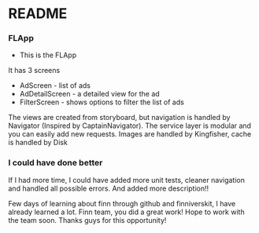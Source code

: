 # README #

### FLApp ###

* This is the FLApp

It has 3 screens
* AdScreen - list of ads
* AdDetailScreen - a detailed view for the ad
* FilterScreen - shows options to filter the list of ads

The views are created from storyboard, but navigation is handled by Navigator (Inspired by CaptainNavigator).
The service layer is modular and you can easily add new requests.
Images are handled by Kingfisher, cache is handled by Disk

### I could have done better ###
If I had more time, I could have added more unit tests, cleaner navigation and handled all possible errors. 
And added more description!!

Few days of learning about finn through github and finniverskit, I have already learned a lot. Finn team, you did a great work!
Hope to work with the team soon. Thanks guys for this opportunity! 

